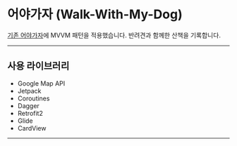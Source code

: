 어야가자 (Walk-With-My-Dog)
==
[기존 어야가자](https://github.com/summerdewyes/walks-with-my-dog-portfolio)에 MVVM 패턴을 적용했습니다.
반려견과 함께한 산책을 기록합니다.

- - -

## 사용 라이브러리

* Google Map API
* Jetpack
* Coroutines
* Dagger
* Retrofit2
* Glide
* CardView

- - -




